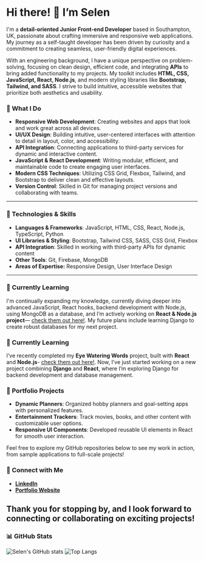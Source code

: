 # Hi there! 👋 I’m Selen

I'm a **detail-oriented Junior Front-end Developer** based in Southampton, UK, passionate about crafting immersive and responsive web applications. My journey as a self-taught developer has been driven by curiosity and a commitment to creating seamless, user-friendly digital experiences.


With an engineering background, I have a unique perspective on problem-solving, focusing on clean design, efficient code, and integrating **APIs** to bring added functionality to my projects. My toolkit includes **HTML, CSS, JavaScript, React, Node.js**, and modern styling libraries like **Bootstrap, Tailwind, and SASS**. I strive to build intuitive, accessible websites that prioritize both aesthetics and usability.

### 🌟 What I Do

- **Responsive Web Development**: Creating websites and apps that look and work great across all devices.
- **UI/UX Design**: Building intuitive, user-centered interfaces with attention to detail in layout, color, and accessibility.
- **API Integration**: Connecting applications to third-party services for dynamic and interactive content.
- **JavaScript & React Development**: Writing modular, efficient, and maintainable code to create engaging user interfaces.
- **Modern CSS Techniques**: Utilizing CSS Grid, Flexbox, Tailwind, and Bootstrap to deliver clean and effective layouts.
- **Version Control**: Skilled in Git for managing project versions and collaborating with teams.

---

### 🔧 Technologies & Skills

- **Languages & Frameworks**: JavaScript, HTML, CSS, React, Node.js, TypeScript, Python
- **UI Libraries & Styling**: Bootstrap, Tailwind CSS, SASS, CSS Grid, Flexbox
- **API Integration**: Skilled in working with third-party APIs for dynamic content
- **Other Tools**: Git, Firebase, MongoDB
- **Areas of Expertise:** Responsive Design, User Interface Design

---

### 🌱 Currently Learning

I'm continually expanding my knowledge, currently diving deeper into advanced JavaScript, React hooks, backend development with Node.js, using MongoDB as a database, and I’m actively working on **React & Node.js project**— [check them out here!](https://github.com/selenkarakaya/eyeWateringWordsProject). My future plans include learning Django to create robust databases for my next project.

### 🌱 Currently Learning  
I’ve recently completed my **Eye Watering Words** project, built with **React** and **Node.js**- [check them out here!](https://github.com/selenkarakaya/eyeWateringWordsProject). Now, I’ve just started working on a new project combining **Django** and **React**, where I’m exploring Django for backend development and database management.  

### 💼 Portfolio Projects

- **Dynamic Planners**: Organized hobby planners and goal-setting apps with personalized features.
- **Entertainment Trackers**: Track movies, books, and other content with customizable user options.
- **Responsive UI Components**: Developed reusable UI elements in React for smooth user interaction.

Feel free to explore my GitHub repositories below to see my work in action, from sample applications to full-scale projects!

### 🤝 Connect with Me

- **[LinkedIn](https://www.linkedin.com/in/selenkarakaya/)**
- **[Portfolio Website](https://selenkarakaya.netlify.app/)**

## Thank you for stopping by, and I look forward to connecting or collaborating on exciting projects!


### 📊 GitHub Stats

![Selen's GitHub stats](https://github-readme-stats.vercel.app/api?username=selenkarakaya&show_icons=true&theme=radical)
![Top Langs](https://github-readme-stats.vercel.app/api/top-langs/?username=selenkarakaya&layout=compact&theme=radical)
